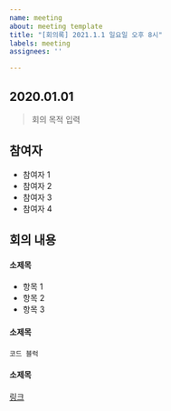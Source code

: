```yaml
---
name: meeting
about: meeting template
title: "[회의록] 2021.1.1 일요일 오후 8시"
labels: meeting
assignees: ''

---
```


## 2020.01.01
> 회의 목적 입력

## 참여자
- 참여자 1
- 참여자 2
- 참여자 3
- 참여자 4

## 회의 내용
#### 소제목
- 항목 1
- 항목 2
- 항목 3

#### 소제목
````
코드 블럭
````

#### 소제목
[링크](http://www.naver.com)
